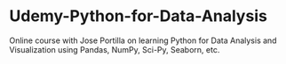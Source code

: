 # Udemy-Python-for-Data-Analysis
Online course with Jose Portilla on learning Python for Data Analysis and Visualization using Pandas, NumPy, Sci-Py, Seaborn, etc.
